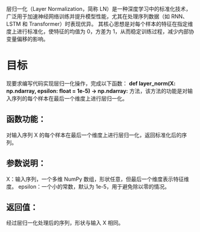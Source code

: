 层归一化（Layer Normalization，简称 LN）是一种深度学习中的标准化技术，广泛用于加速神经网络训练并提升模型性能，尤其在处理序列数据（如 RNN、LSTM 和 Transformer）时表现优异。
其核心思想是对每个样本的特征在指定维度上进行标准化，使特征的均值为 0，方差为 1，从而稳定训练过程，减少内部协变量偏移的影响。

# 目标
现要求编写代码实现层归一化操作，完成以下函数：
**def layer_norm(X: np.ndarray, epsilon: float = 1e-5) -> np.ndarray:**
方法，该方法的功能是对输入序列的每个样本在最后一个维度上进行层归一化。

## 函数功能：
对输入序列 X 的每个样本在最后一个维度上进行层归一化，返回标准化后的序列。

## 参数说明：
X：输入序列，一个多维 NumPy 数组，形状任意，但最后一个维度表示特征维度。
epsilon：一个小的常数，默认为 1e-5，用于避免除以零的情况。

## 返回值：
经过层归一化处理后的序列，形状与输入 X 相同。